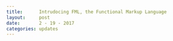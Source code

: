 ```yaml
---
title:      Intrudocing FML, the Functional Markup Language
layout:     post
date:       2 - 19 - 2017
categories: updates
---
```

